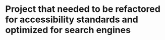 # Project that needed to be refactored for accessibility standards and optimized for search engines
